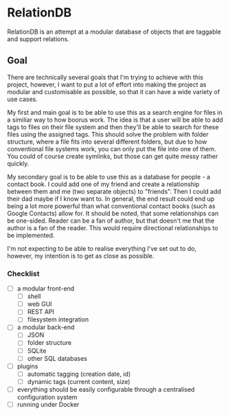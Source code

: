 # RelationDB

RelationDB is an attempt at a modular database of objects that are taggable and support relations.

## Goal

There are technically several goals that I'm trying to achieve with this project, however, I want to put a lot of effort into making the project as modular and customisable as possible, so that it can have a wide variety of use cases.

My first and main goal is to be able to use this as a search engine for files in a similiar way to how boorus work. The idea is that a user will be able to add tags to files on their file system and then they'll be able to search for these files using the assigned tags. This should solve the problem with folder structure, where a file fits into several different folders, but due to how conventional file systems work, you can only put the file into one of them. You could of course create symlinks, but those can get quite messy rather quickly.

My secondary goal is to be able to use this as a database for people - a contact book. I could add one of my friend and create a relationship between them and me (two separate objects) to "friends". Then I could add their dad maybe if I know want to. In general, the end result could end up being a lot more powerful than what conventional contact books (such as Google Contacts) allow for. It should be noted, that some relationships can be one-sided. Reader can be a fan of author, but that doesn't me that the author is a fan of the reader. This would require directional relationships to be implemented.

I'm not expecting to be able to realise everything I've set out to do, however, my intention is to get as close as possible.

### Checklist

- [ ] a modular front-end
	- [ ] shell
	- [ ] web GUI
	- [ ] REST API
	- [ ] filesystem integration
- [ ] a modular back-end
	- [ ] JSON
	- [ ] folder structure
	- [ ] SQLite
	- [ ] other SQL databases
- [ ] plugins
	- [ ] automatic tagging (creation date, id)
	- [ ] dynamic tags (current content, size)
- [ ] everything should be easily configurable through a centralised configuration system
- [ ] running under Docker